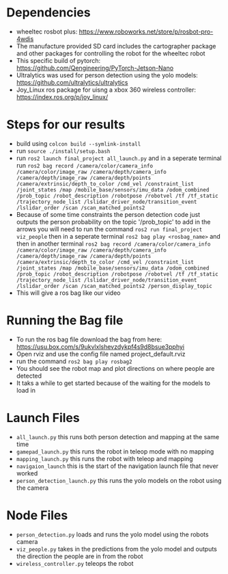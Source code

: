# Dependencies
- wheeltec rosbot plus: https://www.roboworks.net/store/p/rosbot-pro-4wdis
- The manufacture provided SD card includes the cartographer package and other packages for controlling the robot for the wheeltec robot
- This specific build of pytorch: https://github.com/Qengineering/PyTorch-Jetson-Nano
- Ultralytics was used for person detection using the yolo models: https://github.com/ultralytics/ultralytics
- Joy_Linux ros package for uisng a xbox 360 wireless controller: https://index.ros.org/p/joy_linux/

# Steps for our results
- build using `colcon build --symlink-install`
- run `source ./install/setup.bash`
- run `ros2 launch final_project all_launch.py` and in a seperate terminal run `ros2 bag record /camera/color/camera_info /camera/color/image_raw /camera/depth/camera_info /camera/depth/image_raw /camera/depth/points /camera/extrinsic/depth_to_color /cmd_vel /constraint_list /joint_states /map /mobile_base/sensors/imu_data /odom_combined /prob_topic /robot_description /robotpose /robotvel /tf /tf_static /trajectory_node_list /lslidar_driver_node/transition_event /lslidar_order /scan /scan_matched_points2`
- Because of some time constraints the person detection code just outputs the person probability on the topic '/prob_topic' to add in the arrows you will need to run the command `ros2 run final_project viz_people` then in a seperate terminal `ros2 bag play <rosbag_name>` and then in another terminal `ros2 bag record /camera/color/camera_info /camera/color/image_raw /camera/depth/camera_info /camera/depth/image_raw /camera/depth/points /camera/extrinsic/depth_to_color /cmd_vel /constraint_list /joint_states /map /mobile_base/sensors/imu_data /odom_combined /prob_topic /robot_description /robotpose /robotvel /tf /tf_static /trajectory_node_list /lslidar_driver_node/transition_event /lslidar_order /scan /scan_matched_points2 /person_display_topic`
- This will give a ros bag like our video

# Running the Bag file
- To run the ros bag file download the bag from here: https://usu.box.com/s/9ukvlxlshevzdykpf4s9d8bsue3pphyi
- Open rviz and use the config file named project_default.rviz
- run the command `ros2 bag play rosbag2`
- You should see the robot map and plot directions on where people are detected
- It taks a while to get started because of the waiting for the models to load in

# Launch Files
- `all_launch.py` this runs both person detection and mapping at the same time
- `gamepad_launch.py` this runs the robot in teleop mode with no mapping
- `mapping_launch.py` this runs the robot with teleop and mapping
- `navigaion_launch` this is the start of the navigation launch file that never worked
- `person_detection_launch.py` this runs the yolo models on the robot using the camera

# Node Files
- `person_detection.py` loads and runs the yolo model using the robots camera
- `viz_people.py` takes in the predictions from the yolo model and outputs the direction the people are in from the robot
- `wireless_controller.py` teleops the robot
